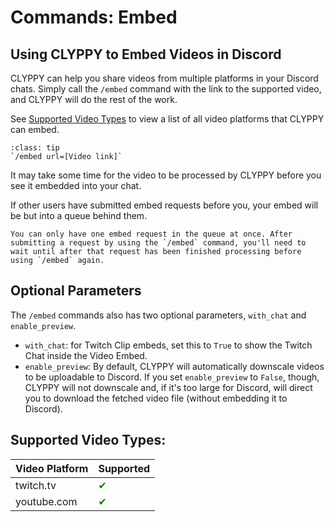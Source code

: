 # Commands: Embed

## Using CLYPPY to Embed Videos in Discord

CLYPPY can help you share videos from multiple platforms in your Discord chats. Simply call the `/embed` command with the link to the supported video, and CLYPPY will do the rest of the work.

See [Supported Video Types](#supported-video-types) to view a list of all video platforms that CLYPPY can embed.

```{admonition} Usage
:class: tip
`/embed url=[Video link]`
```

It may take some time for the video to be processed by CLYPPY before you see it embedded into your chat. 

If other users have submitted embed requests before you, your embed will be but into a queue behind them.

```{note}
You can only have one embed request in the queue at once. After submitting a request by using the `/embed` command, you'll need to wait until after that request has been finished processing before using `/embed` again.
```

## Optional Parameters

The `/embed` commands also has two optional parameters, `with_chat` and `enable_preview`.

- `with_chat`: for Twitch Clip embeds, set this to `True` to show the Twitch Chat inside the Video Embed.
- `enable_preview`: By default, CLYPPY will automatically downscale videos to be uploadable to Discord. If you set `enable_preview` to `False`, though, CLYPPY will not downscale and, if it's too large for Discord, will direct you to download the fetched video file (without embedding it to Discord).

## Supported Video Types:

| Video Platform | Supported                                 |
|----------------|-------------------------------------------|
| twitch.tv      | <span style="color:green">&#10004;</span> |
| youtube.com    | <span style="color:green">&#10004;</span> |

